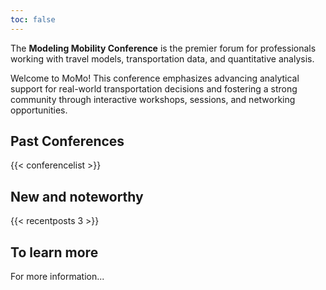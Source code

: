 ```yaml
---
toc: false
---
```


<div class="home-hero">

The **Modeling Mobility Conference** is the premier forum for professionals working with travel models, transportation data, and quantitative analysis.

</div>

Welcome to MoMo! This conference emphasizes advancing analytical support for real-world transportation decisions and fostering a strong community through interactive workshops, sessions, and networking opportunities.

<div class="home-past-conferences">

## Past Conferences

{{< conferencelist >}}

</div>

## New and noteworthy

{{< recentposts 3 >}}

## To learn more

For more information...

